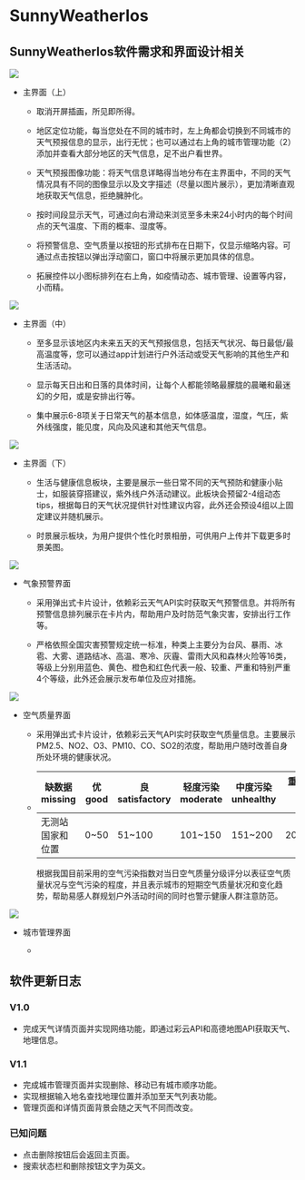 # SunnyWeatherIos
## SunnyWeatherIos软件需求和界面设计相关

![](res/UI1.png)

+ 主界面（上）

  + 取消开屏插画，所见即所得。

  + 地区定位功能，每当您处在不同的城市时，左上角都会切换到不同城市的天气预报信息的显示，出行无忧；也可以通过右上角的城市管理功能（2）添加并查看大部分地区的天气信息，足不出户看世界。

  + 天气预报图像功能：将天气信息详略得当地分布在主界面中，不同的天气情况具有不同的图像显示以及文字描述（尽量以图片展示），更加清晰直观地获取天气信息，拒绝臃肿化。

  + 按时间段显示天气，可通过向右滑动来浏览至多未来24小时内的每个时间点的天气温度、下雨的概率、湿度等。

  + 将预警信息、空气质量以按钮的形式排布在日期下，仅显示缩略内容。可通过点击按钮以弹出浮动窗口，窗口中将展示更加具体的信息。

  + 拓展控件以小图标排列在右上角，如疫情动态、城市管理、设置等内容，小而精。

![](res/UI2.png)

+ 主界面（中）

  + 至多显示该地区内未来五天的天气预报信息，包括天气状况、每日最低/最高温度等，您可以通过app计划进行户外活动或受天气影响的其他生产和生活活动。

  + 显示每天日出和日落的具体时间，让每个人都能领略最朦胧的晨曦和最迷幻的夕阳，或是安排出行等。

  + 集中展示6-8项关于日常天气的基本信息，如体感温度，湿度，气压，紫外线强度，能见度，风向及风速和其他天气信息。

![](res/UI3.png)

+ 主界面（下）

  + 生活与健康信息板块，主要是展示一些日常不同的天气预防和健康小贴士，如服装穿搭建议，紫外线户外活动建议。此板块会预留2-4组动态tips，根据每日的天气状况提供针对性建议内容，此外还会预设4组以上固定建议并随机展示。

  + 时景展示板块，为用户提供个性化时景相册，可供用户上传并下载更多时景美图。

![](res/UI4.png)

+ 气象预警界面

  + 采用弹出式卡片设计，依赖彩云天气API实时获取天气预警信息。并将所有预警信息排列展示在卡片内，帮助用户及时防范气象灾害，安排出行工作等。

  + 严格依照全国灾害预警规定统一标准，种类上主要分为台风、暴雨、冰雹、大雾、道路结冰、高温、寒冷、灰霾、雷雨大风和森林火险等16类，等级上分别用蓝色、黄色、橙色和红色代表一般、较重、严重和特别严重4个等级，此外还会展示发布单位及应对措施。

![](res/UI5.png)

+ 空气质量界面

  + 采用弹出式卡片设计，依赖彩云天气API实时获取空气质量信息。主要展示PM2.5、NO2、O3、PM10、CO、SO2的浓度，帮助用户随时改善自身所处环境的健康状况。

  + | 缺数据 missing   | 优 good | 良 satisfactory | 轻度污染 moderate | 中度污染 unhealthy | 重度污染 very poor | 严重污染 hazardous |
    | ---------------- | ------- | --------------- | ----------------- | ------------------ | ------------------ | ------------------ |
    | 无测站国家和位置 | 0~50    | 51~100          | 101~150           | 151~200            | 201~300            | >300               |

    根据我国目前采用的空气污染指数对当日空气质量分级评分以表征空气质量状况与空气污染的程度，并且表示城市的短期空气质量状况和变化趋势，帮助易感人群规划户外活动时间的同时也警示健康人群注意防范。

![](res/UI6.png)

+ 城市管理界面

  + 

## 软件更新日志

### V1.0

+ 完成天气详情页面并实现网络功能，即通过彩云API和高德地图API获取天气、地理信息。

### V1.1

+ 完成城市管理页面并实现删除、移动已有城市顺序功能。
+ 实现根据输入地名查找地理位置并添加至天气列表功能。
+ 管理页面和详情页面背景会随之天气不同而改变。

### 已知问题

+ 点击删除按钮后会返回主页面。
+ 搜索状态栏和删除按钮文字为英文。

  

